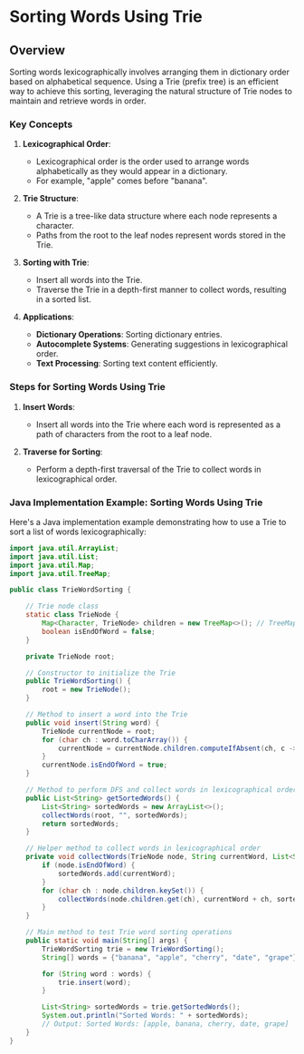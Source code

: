 # Sorting Words Using Trie

## Overview

Sorting words lexicographically involves arranging them in dictionary order based on alphabetical sequence. Using a Trie (prefix tree) is an efficient way to achieve this sorting, leveraging the natural structure of Trie nodes to maintain and retrieve words in order.

### Key Concepts

1. **Lexicographical Order**:
   - Lexicographical order is the order used to arrange words alphabetically as they would appear in a dictionary.
   - For example, "apple" comes before "banana".

2. **Trie Structure**:
   - A Trie is a tree-like data structure where each node represents a character.
   - Paths from the root to the leaf nodes represent words stored in the Trie.

3. **Sorting with Trie**:
   - Insert all words into the Trie.
   - Traverse the Trie in a depth-first manner to collect words, resulting in a sorted list.

4. **Applications**:
   - **Dictionary Operations**: Sorting dictionary entries.
   - **Autocomplete Systems**: Generating suggestions in lexicographical order.
   - **Text Processing**: Sorting text content efficiently.

### Steps for Sorting Words Using Trie

1. **Insert Words**:
   - Insert all words into the Trie where each word is represented as a path of characters from the root to a leaf node.

2. **Traverse for Sorting**:
   - Perform a depth-first traversal of the Trie to collect words in lexicographical order.

### Java Implementation Example: Sorting Words Using Trie

Here's a Java implementation example demonstrating how to use a Trie to sort a list of words lexicographically:

```java
import java.util.ArrayList;
import java.util.List;
import java.util.Map;
import java.util.TreeMap;

public class TrieWordSorting {

    // Trie node class
    static class TrieNode {
        Map<Character, TrieNode> children = new TreeMap<>(); // TreeMap for lexicographical order
        boolean isEndOfWord = false;
    }

    private TrieNode root;

    // Constructor to initialize the Trie
    public TrieWordSorting() {
        root = new TrieNode();
    }

    // Method to insert a word into the Trie
    public void insert(String word) {
        TrieNode currentNode = root;
        for (char ch : word.toCharArray()) {
            currentNode = currentNode.children.computeIfAbsent(ch, c -> new TrieNode());
        }
        currentNode.isEndOfWord = true;
    }

    // Method to perform DFS and collect words in lexicographical order
    public List<String> getSortedWords() {
        List<String> sortedWords = new ArrayList<>();
        collectWords(root, "", sortedWords);
        return sortedWords;
    }

    // Helper method to collect words in lexicographical order
    private void collectWords(TrieNode node, String currentWord, List<String> sortedWords) {
        if (node.isEndOfWord) {
            sortedWords.add(currentWord);
        }
        for (char ch : node.children.keySet()) {
            collectWords(node.children.get(ch), currentWord + ch, sortedWords);
        }
    }

    // Main method to test Trie word sorting operations
    public static void main(String[] args) {
        TrieWordSorting trie = new TrieWordSorting();
        String[] words = {"banana", "apple", "cherry", "date", "grape"};

        for (String word : words) {
            trie.insert(word);
        }

        List<String> sortedWords = trie.getSortedWords();
        System.out.println("Sorted Words: " + sortedWords);
        // Output: Sorted Words: [apple, banana, cherry, date, grape]
    }
}
